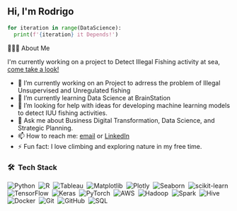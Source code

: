 ## Hi, I'm Rodrigo

```python
for iteration in range(DataScience):
  print(f'{iteration} it Depends!')

```

👨🏻‍💻  About Me

I'm currently working on a project to Detect Illegal Fishing activity at sea, [come take a look!](https://github.com/rodrigopelayo3/Illegal-Fishing-Detection)

- 🔭 I’m currently working on an Project to adrress the problem of Illegal Unsupervised and Unregulated fishing
- 🌱 I’m currently learning Data Science at BrainStation
- 🤔 I’m looking for help with ideas for developing machine learning models to detect IUU fishing activities.
- 💬 Ask me about Business Digital Transformation, Data Science, and Strategic Planning.
- 📫 How to reach me: [email](rodrigo.pelayo@hotamail.com) or [LinkedIn](https://www.linkedin.com/in/rodrigopelayo/)
- ⚡ Fun fact:  I love climbing and exploring nature in my free time.

### 🛠 &nbsp;Tech Stack

![Python](https://img.shields.io/badge/-Python-05122A?style=flat&logo=python)&nbsp;
![R](https://img.shields.io/badge/-R-05122A?style=flat&logo=R&logoColor=276DC3)&nbsp;
![Tableau](https://img.shields.io/badge/-Tableau-05122A?style=flat&logo=Tableau)&nbsp;
![Matplotlib](https://img.shields.io/badge/-Matplotlib-05122A?style=flat&logo=Matplotlib)&nbsp;
![Plotly](https://img.shields.io/badge/-Plotly-05122A?style=flat&logo=Plotly)&nbsp;
![Seaborn](https://img.shields.io/badge/-Seaborn-05122A?style=flat&logo=Seaborn)&nbsp;
![scikit-learn](https://img.shields.io/badge/-scikit--learn-05122A?style=flat&logo=scikit-learn)&nbsp;
![TensorFlow](https://img.shields.io/badge/-TensorFlow-05122A?style=flat&logo=TensorFlow)&nbsp;
![Keras](https://img.shields.io/badge/-Keras-05122A?style=flat&logo=Keras)&nbsp;
![PyTorch](https://img.shields.io/badge/-PyTorch-05122A?style=flat&logo=PyTorch)&nbsp;
![AWS](https://img.shields.io/badge/-AWS-05122A?style=flat&logo=Amazon-AWS)&nbsp;
![Hadoop](https://img.shields.io/badge/-Hadoop-05122A?style=flat&logo=Apache-Hadoop)&nbsp;
![Spark](https://img.shields.io/badge/-Spark-05122A?style=flat&logo=Apache-Spark)&nbsp;
![Hive](https://img.shields.io/badge/-Hive-05122A?style=flat&logo=Apache-Hive)&nbsp;
![Docker](https://img.shields.io/badge/-Docker-05122A?style=flat&logo=Docker)&nbsp;
![Git](https://img.shields.io/badge/-Git-05122A?style=flat&logo=git)&nbsp;
![GitHub](https://img.shields.io/badge/-GitHub-05122A?style=flat&logo=github)&nbsp;
![SQL](https://img.shields.io/badge/-SQL-05122A?style=flat&logo=MySQL)&nbsp;
